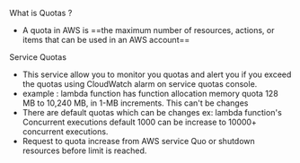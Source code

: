 What is Quotas ?
- A quota in AWS is ==the maximum number of resources, actions, or items that can be used in an AWS account==

Service Quotas 
- This service allow you to monitor you quotas and alert you if you exceed the quotas using CloudWatch alarm on service quotas console.
- example : lambda function has function allocation memory quota 128 MB to 10,240 MB, in 1-MB increments. This can't be changes
- There are default quotas which can be changes ex: lambda function's Concurrent executions default 1000 can be increase to 10000+ concurrent executions.
- Request to quota increase from AWS service Quo or shutdown resources before limit is reached.
